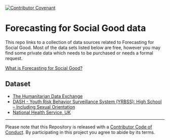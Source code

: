 [![Contributor Covenant](https://img.shields.io/badge/Contributor%20Covenant-v2.0%20adopted-ff69b4.svg)](https://www.contributor-covenant.org/version/2/0/code_of_conduct/)

# Forecasting for Social Good data

This repo links to a collection of data sources related to Forecasting for Social Good. Most of the data sets listed below are free, however you may find some private data which needs to be purchased or needs a formal request.

[What is Forecasting for Social Good?]()

## Dataset

- [The Humanitarian Data Exchange](https://data.humdata.org/)
- [DASH - Youth Risk Behavior Surveillance System (YRBSS): High School – Including Sexual Orientation](https://chronicdata.cdc.gov/Youth-Risk-Behaviors/DASH-Youth-Risk-Behavior-Surveillance-System-YRBSS/q6p7-56au)
- [National Health Service, UK](https://digital.nhs.uk/search/document-type/publication/publicationStatus/true?area=data&sort=date)

-----

Please note that this Repository is released with a [Contributor Code of
Conduct](https://www.contributor-covenant.org/version/2/0/code_of_conduct/). By participating in this project you agree to abide by its terms.
